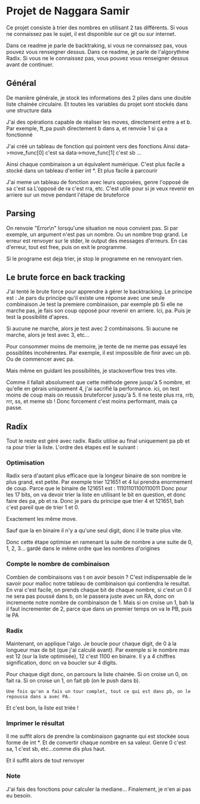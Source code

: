 # Projet de Naggara Samir

Ce projet consiste à trier des nombres en utilisant 2 tas différents.
Si vous ne connaissez pas le sujet, il est disponible sur ce git ou sur internet.

Dans ce readme je parle de backtraking, si vous ne connaissez pas, vous pouvez vous renseigner dessus.
Dans ce readme, je parle de l'algorythme Radix.
Si vous ne le connaissez pas, vous pouvez vous renseigner dessus avant de continuer.

## Général

De manière générale, je stock les informations des 2 piles dans une double liste chainée circulaire.
Et toutes les variables du projet sont stockés dans une structure data

J'ai des opérations capable de réaliser les moves, directement entre a et b.
Par exemple, ft_pa push directement b dans a, et renvoie 1 si ça a fonctionné

J'ai créé un tableau de fonction qui pointent vers des fonctions
Ainsi 	data->move_func[0] c'est sa
		data->move_func[1] c'est sb
		...

Ainsi chaque combinaison a un équivalent numérique.
C'est plus facile a stocké dans un tableau d'entier int *.
Et plus facile à parcourir

J'ai meme un tableau de fonction avec leurs opposées, genre l'opposé de sa c'est sa
L'opposé de ra c'est rra, etc.
C'est utile pour si je veux revenir en arriere sur un move pendant l'étape de bruteforce


## Parsing

On renvoie "Error\n" lorsqu'une situation ne nous convient pas.
Si par exemple, un argument n'est pas un nombre.
Ou un nombre trop grand.
Le erreur est renvoyer sur le stder, le output des messages d'erreurs.
En cas d'erreur, tout est free, puis on exit le programme.

Si le programe est deja trier, je stop le programme en ne renvoyant rien.

## Le brute force en back tracking

J'ai tenté le brute force pour apprendre à gérer le backtracking.
Le principe est :
	Je pars du principe qu'il existe une réponse avec une seule combinaison
	Je test la premiere combinaison, par exemple pb
	Si elle ne marche pas, je fais son coup opposé pour revenir en arriere. Ici, pa.
	Puis je test la possibilité d'apres.

Si aucune ne marche, alors je test avec 2 combinaisons.
Si aucune ne marche, alors je test avec 3, etc...


Pour consommer moins de memoire, je tente de ne meme pas essayé les possiblités incohérentes.
Par exemple, il est impossible de finir avec un pb.
Ou de commencer avec pa.

Mais même en guidant les possibilités, je stackoverflow tres tres vite.



Comme il fallait absolument que cette méthode genre jusqu'à 5 nombre, et qu'elle en gérais uniquement 4, j'ai sacrifié la performance.
ici, on test moins de coup mais on reussis bruteforcer jusqu'à 5.
Il ne teste plus rra, rrb, rrr, ss, et meme sb !
Donc forcement c'est moins performant, mais ça passe.

## Radix

Tout le reste est géré avec radix.
Radix utilise au final uniquement pa pb et ra pour trier la liste.
L'ordre des étapes est le suivant :

### Optimisation
Radix sera d'autant plus efficace que la longeur binaire de son nombre le plus grand, est petite.
Par exemple trier 121651 et 4 lui prendra enormement de coup.
Parce que le binaire de 121651 est : 11101101100110011
Donc pour les 17 bits, on va devoir trier la liste en utilisant le bit en question, et donc faire des pa, pb et ra.
Donc je pars du principe que trier 4 et 121651, bah c'est pareil que de trier 1 et 0.

Exactement les même move.

Sauf que la en binaire il n'y a qu'une seul digit, donc il le traite plus vite.

Donc cette étape optimise en ramenant la suite de nombre a une suite de 0, 1, 2, 3... gardé dans le même ordre que les nombres d'origines

### Compte le nombre de combinaison

Combien de combinaisons vas t on avoir besoin ?
C'est indispensable de le savoir pour malloc notre tableau de combinaison qui contiendra le resultat.
En vrai c'est facile, on prends chaque bit de chaque nombre, si c'est un 0 il ne sera pas poussé dans b, on le passera juste avec un RA, donc on incremente notre nombre de combinaison de 1.
Mais si on croise un 1, bah la il faut incrementer de 2, parce que dans un premier temps on va le PB, puis le PA

### Radix
Maintenant, on applique l'algo.
Je boucle pour chaque digit, de 0 à la longueur max de bit (que j'ai calculé avant).
Par exemple si le nombre max est 12 (sur la liste optimisée), 12 c'est 1100 en binaire.
Il y a 4 chiffres signification, donc on va boucler sur 4 digits.

Pour chaque digit donc, on parcours la liste chainée.
	Si on croise un 0, on fait ra.
	Si on croise un 1, on fait pb (on le push dans b).

	Une fois qu'on a fais un tour complet, tout ce qui est dans pb, on le repoussa dans a avec PA.

Et c'est bon, la liste est triée !

### Imprimer le résultat

Il me suffit alors de prendre la combinaison gagnante qui est stockée sous forme de int *.
Et de convertir chaque nombre en sa valeur.
Genre 0 c'est sa, 1 c'est sb, etc...comme dis plus haut.

Et il suffit alors de tout renvoyer

### Note
J'ai fais des fonctions pour calculer la mediane...
Finalement, je n'en ai pas eu besoin.